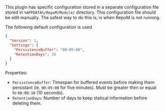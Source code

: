 ﻿This plugin has specific configuration stored in a separate configuration file stored in `%APPDATA%/RepoM/Module/` directory. This configuration file should be edit manually. The safest way to do this is, is when RepoM is not running.

The following default configuration is used

```json
{
  "Version": 1,
  "Settings": {
    "PersistenceBuffer": "00:05:00",
    "RetentionDays": 30
  }
}
```

Properties:

- `PersistenceBuffer`: Timespan for buffered events before making them persistant (ie. `00:05:00` for five minutes). Must be greater then or equal to `00:00:10` (10 seconds).
- `RetentionDays`: Number of days to keep statical information before deleting them. 
